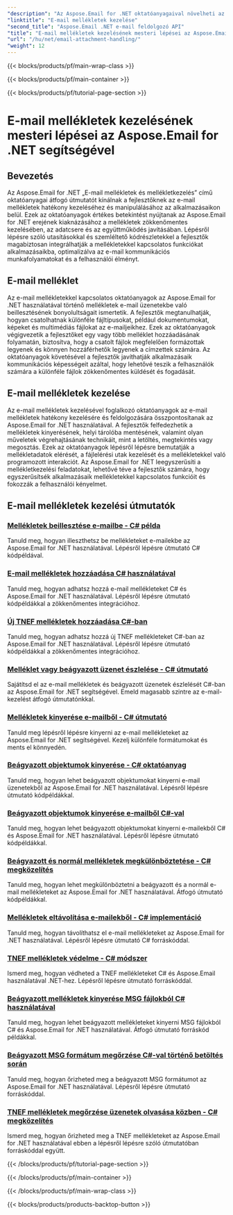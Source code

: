 ```yaml
---
"description": "Az Aspose.Email for .NET oktatóanyagaival növelheti az e-mail-kezelés hatékonyságát. Ismerje meg a gördülékeny feldolgozást, elemzést és az adatvezérelt elemzéseket. Lépésről lépésre útmutatót biztosítunk."
"linktitle": "E-mail mellékletek kezelése"
"second_title": "Aspose.Email .NET e-mail feldolgozó API"
"title": "E-mail mellékletek kezelésének mesteri lépései az Aspose.Email for .NET segítségével"
"url": "/hu/net/email-attachment-handling/"
"weight": 12
---
```


{{< blocks/products/pf/main-wrap-class >}}

{{< blocks/products/pf/main-container >}}

{{< blocks/products/pf/tutorial-page-section >}}

# E-mail mellékletek kezelésének mesteri lépései az Aspose.Email for .NET segítségével

## Bevezetés

Az Aspose.Email for .NET „E-mail mellékletek és mellékletkezelés” című oktatóanyagai átfogó útmutatót kínálnak a fejlesztőknek az e-mail mellékletek hatékony kezeléséhez és manipulálásához az alkalmazásaikon belül. Ezek az oktatóanyagok értékes betekintést nyújtanak az Aspose.Email for .NET erejének kiaknázásához a mellékletek zökkenőmentes kezelésében, az adatcsere és az együttműködés javításában. Lépésről lépésre szóló utasításokkal és szemléltető kódrészletekkel a fejlesztők magabiztosan integrálhatják a mellékletekkel kapcsolatos funkciókat alkalmazásaikba, optimalizálva az e-mail kommunikációs munkafolyamatokat és a felhasználói élményt.

## E-mail melléklet

Az e-mail mellékletekkel kapcsolatos oktatóanyagok az Aspose.Email for .NET használatával történő mellékletek e-mail üzenetekbe való beillesztésének bonyolultságait ismertetik. A fejlesztők megtanulhatják, hogyan csatolhatnak különféle fájltípusokat, például dokumentumokat, képeket és multimédiás fájlokat az e-mailjeikhez. Ezek az oktatóanyagok végigvezetik a fejlesztőket egy vagy több melléklet hozzáadásának folyamatán, biztosítva, hogy a csatolt fájlok megfelelően formázottak legyenek és könnyen hozzáférhetők legyenek a címzettek számára. Az oktatóanyagok követésével a fejlesztők javíthatják alkalmazásaik kommunikációs képességeit azáltal, hogy lehetővé teszik a felhasználók számára a különféle fájlok zökkenőmentes küldését és fogadását.

## E-mail mellékletek kezelése

Az e-mail mellékletek kezelésével foglalkozó oktatóanyagok az e-mail mellékletek hatékony kezelésére és feldolgozására összpontosítanak az Aspose.Email for .NET használatával. A fejlesztők felfedezhetik a mellékletek kinyerésének, helyi tárolóba mentésének, valamint olyan műveletek végrehajtásának technikáit, mint a letöltés, megtekintés vagy megosztás. Ezek az oktatóanyagok lépésről lépésre bemutatják a mellékletadatok elérését, a fájlelérési utak kezelését és a mellékletekkel való programozott interakciót. Az Aspose.Email for .NET leegyszerűsíti a mellékletkezelési feladatokat, lehetővé téve a fejlesztők számára, hogy egyszerűsítsék alkalmazásaik mellékletekkel kapcsolatos funkcióit és fokozzák a felhasználói kényelmet.

## E-mail mellékletek kezelési útmutatók
### [Mellékletek beillesztése e-mailbe - C# példa](./including-attachments-in-email-csharp-example/)
Tanuld meg, hogyan illeszthetsz be mellékleteket e-mailekbe az Aspose.Email for .NET használatával. Lépésről lépésre útmutató C# kódpéldával.
### [E-mail mellékletek hozzáadása C# használatával](./adding-email-attachments-using-csharp/)
Tanuld meg, hogyan adhatsz hozzá e-mail mellékleteket C# és Aspose.Email for .NET használatával. Lépésről lépésre útmutató kódpéldákkal a zökkenőmentes integrációhoz.
### [Új TNEF mellékletek hozzáadása C#-ban](./adding-new-tnef-attachments-in-csharp/)
Tanuld meg, hogyan adhatsz hozzá új TNEF mellékleteket C#-ban az Aspose.Email for .NET használatával. Lépésről lépésre útmutató kódpéldákkal a zökkenőmentes integrációhoz.
### [Melléklet vagy beágyazott üzenet észlelése - C# útmutató](./detecting-attachment-or-embedded-message-csharp-guide/)
Sajátítsd el az e-mail mellékletek és beágyazott üzenetek észlelését C#-ban az Aspose.Email for .NET segítségével. Emeld magasabb szintre az e-mail-kezelést átfogó útmutatónkkal.
### [Mellékletek kinyerése e-mailből - C# útmutató](./extracting-attachments-from-email-csharp-walkthrough/)
Tanuld meg lépésről lépésre kinyerni az e-mail mellékleteket az Aspose.Email for .NET segítségével. Kezelj különféle formátumokat és ments el könnyedén.
### [Beágyazott objektumok kinyerése - C# oktatóanyag](./extracting-embedded-objects-csharp-tutorial/)
Tanuld meg, hogyan lehet beágyazott objektumokat kinyerni e-mail üzenetekből az Aspose.Email for .NET használatával. Lépésről lépésre útmutató kódpéldákkal.
### [Beágyazott objektumok kinyerése e-mailből C#-val](./extracting-embedded-objects-from-email-with-csharp/)
Tanuld meg, hogyan lehet beágyazott objektumokat kinyerni e-mailekből C# és Aspose.Email for .NET használatával. Lépésről lépésre útmutató kódpéldákkal.
### [Beágyazott és normál mellékletek megkülönböztetése - C# megközelítés](./differentiating-inline-and-regular-attachments-csharp-approach/)
Tanuld meg, hogyan lehet megkülönböztetni a beágyazott és a normál e-mail mellékleteket az Aspose.Email for .NET használatával. Átfogó útmutató kódpéldákkal.
### [Mellékletek eltávolítása e-mailekből - C# implementáció](./removing-attachments-from-emails-csharp-implementation/)
Tanuld meg, hogyan távolíthatsz el e-mail mellékleteket az Aspose.Email for .NET használatával. Lépésről lépésre útmutató C# forráskóddal.
### [TNEF mellékletek védelme - C# módszer](./safeguarding-tnef-attachments-csharp-method/)
Ismerd meg, hogyan védheted a TNEF mellékleteket C# és Aspose.Email használatával .NET-hez. Lépésről lépésre útmutató forráskóddal.
### [Beágyazott mellékletek kinyerése MSG fájlokból C# használatával](./extracting-embedded-attachments-from-msg-files-using-csharp/)
Tanuld meg, hogyan lehet beágyazott mellékleteket kinyerni MSG fájlokból C# és Aspose.Email for .NET használatával. Átfogó útmutató forráskód példákkal.
### [Beágyazott MSG formátum megőrzése C#-val történő betöltés során](./preserving-embedded-msg-format-during-load-with-csharp/)
Tanuld meg, hogyan őrizheted meg a beágyazott MSG formátumot az Aspose.Email for .NET használatával. Lépésről lépésre útmutató forráskóddal.
### [TNEF mellékletek megőrzése üzenetek olvasása közben - C# megközelítés](./preserving-tnef-attachments-when-reading-messages-csharp-approach/)
Ismerd meg, hogyan őrizheted meg a TNEF mellékleteket az Aspose.Email for .NET használatával ebben a lépésről lépésre szóló útmutatóban forráskóddal együtt.


{{< /blocks/products/pf/tutorial-page-section >}}

{{< /blocks/products/pf/main-container >}}

{{< /blocks/products/pf/main-wrap-class >}}

{{< blocks/products/products-backtop-button >}}